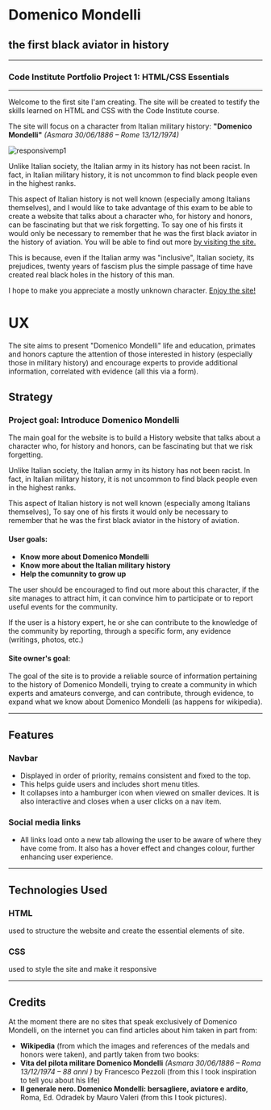 # Domenico Mondelli 
## the first black aviator in history
---
### Code Institute Portfolio Project 1: HTML/CSS Essentials
---
Welcome to the first site I'am creating.
The site will be created to testify the skills learned on HTML and CSS with the Code Institute course.

The site will focus on a character from Italian military history: **"Domenico Mondelli"** *(Asmara 30/06/1886 – Rome 13/12/1974)*

![responsivemp1](https://user-images.githubusercontent.com/80674568/117348761-e08de100-aeaa-11eb-96d4-02063768298f.PNG)

Unlike Italian society, the Italian army in its history has not been racist.
In fact, in Italian military history, it is not uncommon to find black people even in the highest ranks.

This aspect of Italian history is not well known (especially among Italians themselves),
and I would like to take advantage of this exam to be able to create a website that talks about a character who,
for history and honors, can be fascinating but that we risk forgetting.
To say one of his firsts it would only be necessary to remember that he was the first black aviator in the history of aviation.
You will be able to find out more [by visiting the site.](https://latorreandrea.github.io/domenico-mondelli-first-black-aviator/)

This is because, even if the Italian army was "inclusive", Italian society, its prejudices, twenty years of fascism plus the simple passage of time have created real black holes in the history of this man.

I hope to make you appreciate a mostly unknown character.
[Enjoy the site!](https://latorreandrea.github.io/domenico-mondelli-first-black-aviator/)

# UX

The site aims to present "Domenico Mondelli" life and education, primates and honors
capture the attention of those interested in history (especially those in military history)
and encourage experts to provide additional information, correlated with evidence (all this via a form).

## Strategy

### Project goal: Introduce Domenico Mondelli

The main goal for the website is to build a History website that talks about a character who,
for history and honors, can be fascinating but that we risk forgetting.

Unlike Italian society, the Italian army in its history has not been racist.
In fact, in Italian military history, it is not uncommon to find black people even in the highest ranks.

This aspect of Italian history is not well known (especially among Italians themselves),
To say one of his firsts it would only be necessary to remember that he was the first black aviator in the history of aviation.

#### User goals:
- **Know more about Domenico Mondelli**
- **Know more about the Italian military history**
- **Help the comunnity to grow up**

The user should be encouraged to find out more about this character, if the site manages to attract him, it can convince him to participate or to report useful events for the community.

If the user is a history expert, he or she can contribute to the knowledge of the community by reporting, through a specific form, any evidence (writings, photos, etc.)

#### Site owner's goal:

The goal of the site is to provide a reliable source of information pertaining to the history of Domenico Mondelli, trying to create a community in which experts and amateurs converge, and can contribute, through evidence, to expand what we know about Domenico Mondelli (as happens for wikipedia).

---

## Features

### Navbar 
- Displayed in order of priority, remains consistent and fixed to the top.
- This helps guide users and includes short menu titles.
- It collapses into a hamburger icon when viewed on smaller devices. It is also interactive and closes when a user clicks on a nav item.

### Social media links
- All links load onto a new tab allowing the user to be aware of where they have come from. It also has a hover effect and changes colour, further enhancing user experience.

---

## Technologies Used

### HTML
used to structure the website and create the essential elements of site.

### CSS
used to style the site and make it responsive

---

## Credits

At the moment there are no sites that speak exclusively of Domenico Mondelli, on the internet you can find articles about him taken in part from:
* **Wikipedia** (from which the images and references of the medals and honors were taken), and partly taken from two books:
* **Vita del pilota militare Domenico Mondelli** *(Asmara 30/06/1886 – Roma 13/12/1974 – 88 anni )* by Francesco Pezzoli (from this I took inspiration to tell you about his life)
* **Il generale nero. Domenico Mondelli: bersagliere, aviatore e ardito**, Roma, Ed. Odradek by Mauro Valeri (from this I took pictures).


